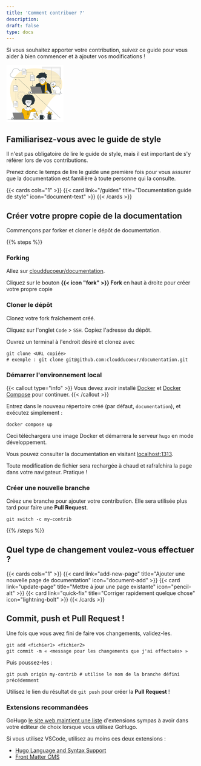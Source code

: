```yaml
---
title: 'Comment contribuer ?'
description:
draft: false
type: docs
---
```


Si vous souhaitez apporter votre contribution, suivez ce guide pour vous aider à bien commencer et à ajouter vos modifications !

<img src="./cdc-illustration-contribuer.png" alt="Contribuer" style="width: 30%;">

## Familiarisez-vous avec le guide de style

Il n'est pas obligatoire de lire le guide de style, mais il est important de s'y référer lors de vos contributions.

Prenez donc le temps de lire le guide une première fois pour vous assurer que la documentation est familière à toute personne qui la consulte.

{{< cards cols="1" >}}
  {{< card link="/guides" title="Documentation guide de style" icon="document-text" >}}
{{< /cards >}}

## Créer votre propre copie de la documentation

Commençons par forker et cloner le dépôt de documentation.

{{% steps %}}

### Forking

Allez sur [cloudducoeur/documentation](https://github.com/cloudducoeur/documentation).

Cliquez sur le bouton **{{< icon "fork" >}} Fork** en haut à droite pour créer votre propre copie

### Cloner le dépôt

Clonez votre fork fraîchement créé.

Cliquez sur l'onglet `Code` > `SSH`. Copiez l'adresse du dépôt.

Ouvrez un terminal à l'endroit désiré et clonez avec

```shell
git clone <URL copiée>
# exemple : git clone git@github.com:cloudducoeur/documentation.git
```

### Démarrer l'environnement local

{{< callout type="info" >}}
Vous devez avoir installé [Docker](https://docs.docker.com/engine/install/) et [Docker Compose](https://docs.docker.com/compose/install/) pour continuer.
{{< /callout >}}

Entrez dans le nouveau répertoire créé (par défaut, `documentation`), et exécutez simplement :

```shell
docker compose up
```

Ceci téléchargera une image Docker et démarrera le serveur `hugo` en mode développement.

Vous pouvez consulter la documentation en visitant [localhost:1313](http://localhost:1313).

Toute modification de fichier sera rechargée à chaud et rafraîchira la page dans votre navigateur. Pratique !

### Créer une nouvelle branche

Créez une branche pour ajouter votre contribution. Elle sera utilisée plus tard pour faire une **Pull Request**.
```Shell
git switch -c my-contrib
```

{{% /steps %}}

## Quel type de changement voulez-vous effectuer ?

{{< cards cols="1" >}}
  {{< card link="add-new-page" title="Ajouter une nouvelle page de documentation" icon="document-add" >}}
  {{< card link="update-page" title="Mettre à jour une page existante" icon="pencil-alt" >}}
  {{< card link="quick-fix" title="Corriger rapidement quelque chose" icon="lightning-bolt" >}}
{{< /cards >}}

## Commit, push et Pull Request !

Une fois que vous avez fini de faire vos changements, validez-les.

```shell
git add <fichier1> <fichier2>
git commit -m « <message pour les changements que j'ai effectués> »
```

Puis poussez-les :

```shell
git push origin my-contrib # utilise le nom de la branche défini précédemment
```

Utilisez le lien du résultat de `git push` pour créer la **Pull Request** !

### Extensions recommandées

GoHugo [le site web maintient une liste](https://gohugo.io/tools/editors/) d'extensions sympas à avoir dans votre éditeur de choix lorsque vous utilisez GoHugo.

Si vous utilisez VSCode, utilisez au moins ces deux extensions :

- [Hugo Language and Syntax Support](https://marketplace.visualstudio.com/items?itemName=budparr.language-hugo-vscode)
- [Front Matter CMS](https://marketplace.visualstudio.com/items?itemName=eliostruyf.vscode-front-matter)
